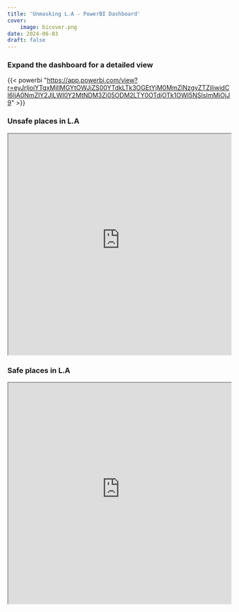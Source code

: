 ```yaml
---
title: 'Unmasking L.A - PowerBI Dashboard'
cover:
    image: bicover.png
date: 2024-06-03
draft: false
---
```


<!-- <iframe src="https://app.powerbi.com/view?r=eyJrIjoiZWQyZmZkNmUtNGIxYy00MTk4LTg5MzQtMzVlZmQ4ZDY4ZWI3IiwidCI6IjA0NmZlY2JlLWI0Y2MtNDM3Zi05ODM2LTY0OTdjOTk1OWI5NSIsImMiOjJ9"></iframe> -->

### Expand the dashboard for a detailed view

{{< powerbi "https://app.powerbi.com/view?r=eyJrIjoiYTgxMjllMGYtOWJiZS00YTdkLTk3OGEtYjM0MmZlNzgyZTZiIiwidCI6IjA0NmZlY2JlLWI0Y2MtNDM3Zi05ODM2LTY0OTdjOTk1OWI5NSIsImMiOjJ9" >}}

### Unsafe places in L.A

<iframe width="100%" height="500" name="iframe" src="https://hugoportfolio.s3.amazonaws.com/mapppu.html"></iframe>

### Safe places in L.A

<iframe width="100%" height="500" name="iframe" src="https://hugoportfolio.s3.amazonaws.com/safeplaces.html"></iframe>
